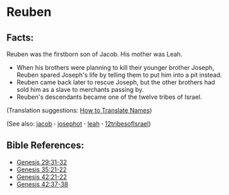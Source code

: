 # Reuben #

## Facts: ##

Reuben was the firstborn son of Jacob. His mother was Leah.

 * When his brothers were planning to kill their younger brother Joseph, Reuben spared Joseph's life by telling them to put him into a pit instead.
 * Reuben came back later to rescue Joseph, but the other brothers had sold him as a slave to merchants passing by.
 * Reuben's descendants became one of the twelve tribes of Israel.

(Translation suggestions: [How to Translate Names](https://git.door43.org/Door43/en-ta-translate-vol1/src/master/content/translate_names.md))

(See also: [jacob](../other/jacob.md) **·** [josephot](../other/josephot.md) **·** [leah](../other/leah.md) **·** [12tribesofIsrael](../other/12tribesofIsrael.md))

## Bible References: ##

* [Genesis 29:31-32](https://door43.org/en/bible/notes/gen/29/31)
* [Genesis 35:21-22](https://door43.org/en/bible/notes/gen/35/21)
* [Genesis 42:21-22](https://door43.org/en/bible/notes/gen/42/21)
* [Genesis 42:37-38](https://door43.org/en/bible/notes/gen/42/37)

